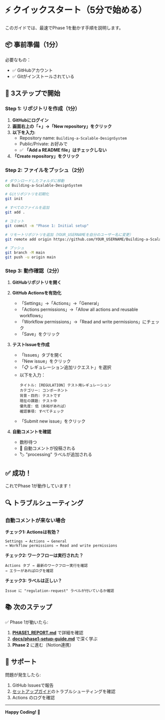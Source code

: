 # ⚡ クイックスタート（5分で始める）

このガイドでは、最速でPhase 1を動かす手順を説明します。

## 📦 事前準備（1分）

必要なもの：
- ✅ GitHubアカウント
- ✅ Gitがインストールされている

## 🚀 3ステップで開始

### Step 1: リポジトリを作成（1分）

1. **GitHubにログイン**
2. **画面右上の「+」→「New repository」をクリック**
3. **以下を入力:**
   - Repository name: `Building-a-Scalable-DesignSystem`
   - Public/Private: お好みで
   - ✅ **「Add a README file」はチェックしない**
4. **「Create repository」をクリック**

### Step 2: ファイルをプッシュ（2分）

```bash
# ダウンロードしたフォルダに移動
cd Building-a-Scalable-DesignSystem

# Gitリポジトリを初期化
git init

# すべてのファイルを追加
git add .

# コミット
git commit -m "Phase 1: Initial setup"

# リモートリポジトリを追加（YOUR_USERNAMEを自分のユーザー名に変更）
git remote add origin https://github.com/YOUR_USERNAME/Building-a-Scalable-DesignSystem.git

# プッシュ
git branch -M main
git push -u origin main
```

### Step 3: 動作確認（2分）

1. **GitHubリポジトリを開く**

2. **GitHub Actionsを有効化**
   - 「Settings」→「Actions」→「General」
   - 「Actions permissions」→「Allow all actions and reusable workflows」
   - 「Workflow permissions」→「Read and write permissions」にチェック
   - 「Save」をクリック

3. **テストIssueを作成**
   - 「Issues」タブを開く
   - 「New issue」をクリック
   - 「📋 レギュレーション追加リクエスト」を選択
   - 以下を入力：
     ```
     タイトル: [REGULATION] テスト用レギュレーション
     カテゴリー: コンポーネント
     背景・目的: テストです
     現在の課題: テスト中
     優先度: 低（余裕があれば）
     確認事項: すべてチェック
     ```
   - 「Submit new issue」をクリック

4. **自動コメントを確認**
   - 数秒待つ
   - 👋 自動コメントが投稿される
   - 🏷️ "processing" ラベルが追加される

## ✅ 成功！

これでPhase 1が動作しています！

## 🔍 トラブルシューティング

### 自動コメントが来ない場合

**チェック1: Actionsは有効？**
```
Settings → Actions → General
→ Workflow permissions → Read and write permissions
```

**チェック2: ワークフローは実行された？**
```
Actions タブ → 最新のワークフロー実行を確認
→ エラーがあればログを確認
```

**チェック3: ラベルは正しい？**
```
Issue に "regulation-request" ラベルが付いているか確認
```

## 📚 次のステップ

✅ Phase 1が動いたら:
1. **[PHASE1_REPORT.md](./PHASE1_REPORT.md)** で詳細を確認
2. **[docs/phase1-setup-guide.md](./docs/phase1-setup-guide.md)** で深く学ぶ
3. **Phase 2** に進む（Notion連携）

## 💬 サポート

問題が発生したら:
1. GitHub Issuesで報告
2. [セットアップガイド](./docs/phase1-setup-guide.md)のトラブルシューティングを確認
3. Actions のログを確認

---

**Happy Coding! 🎉**
